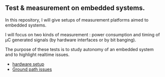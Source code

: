## Test & measurement on embedded systems.

In this repository, I will give setups of measurement platforms aimed to embedded systems.

I will focus on two kinds of measurement : power consumption and timing of µC generated signals (by hardware interfaces or by bit banging).

The purpose of these tests is to study autonomy of an embedded system and to highlight realtime issues.

- [hardware setup](hardware_setup)
- [Ground path issues](ground_path)
